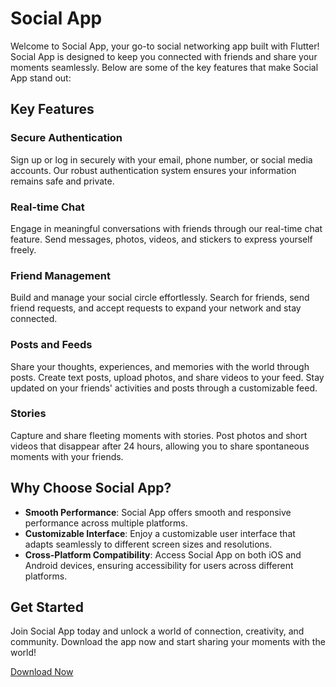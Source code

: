 # Social App

Welcome to Social App, your go-to social networking app built with Flutter! Social App is designed to keep you connected with friends and share your moments seamlessly. Below are some of the key features that make Social App stand out:

## Key Features

### Secure Authentication
Sign up or log in securely with your email, phone number, or social media accounts. Our robust authentication system ensures your information remains safe and private.

### Real-time Chat
Engage in meaningful conversations with friends through our real-time chat feature. Send messages, photos, videos, and stickers to express yourself freely.

### Friend Management
Build and manage your social circle effortlessly. Search for friends, send friend requests, and accept requests to expand your network and stay connected.

### Posts and Feeds
Share your thoughts, experiences, and memories with the world through posts. Create text posts, upload photos, and share videos to your feed. Stay updated on your friends' activities and posts through a customizable feed.

### Stories
Capture and share fleeting moments with stories. Post photos and short videos that disappear after 24 hours, allowing you to share spontaneous moments with your friends.

## Why Choose Social App?

- **Smooth Performance**: Social App offers smooth and responsive performance across multiple platforms.
- **Customizable Interface**: Enjoy a customizable user interface that adapts seamlessly to different screen sizes and resolutions.
- **Cross-Platform Compatibility**: Access Social App on both iOS and Android devices, ensuring accessibility for users across different platforms.

## Get Started

Join Social App today and unlock a world of connection, creativity, and community. Download the app now and start sharing your moments with the world!

[Download Now](#) 
